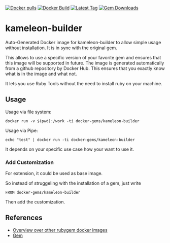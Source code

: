 [![Docker pulls](https://img.shields.io/docker/pulls/rubygem/kameleon-builder.svg)](https://hub.docker.com/r/rubygem/kameleon-builder/)
[![Docker Build](https://img.shields.io/docker/automated/rubygem/kameleon-builder.svg)](https://hub.docker.com/r/rubygem/kameleon-builder/)
[![Latest Tag](https://img.shields.io/github/tag/docker-rubygem/kameleon-builder.svg)](https://hub.docker.com/r/rubygem/kameleon-builder/)
[![Gem Downloads](https://img.shields.io/gem/dt/kameleon-builder.svg)](https://rubygems.org/gems/kameleon-builder/)
# kameleon-builder

Auto-Generated Docker image for kameleon-builder to allow simple usage without installation.
It is in sync with the original gem.

This allows to use a specific version of your favorite gem and ensures that this image will be supported in future.
The image is generated automatically from a github repository by Docker Hub.
This ensures that you exactly know what is in the image and what not.

It lets you use Ruby Tools without the need to install ruby on your machine.

## Usage

Usage via file system:

`docker run -v $(pwd):/work -ti docker-gems/kameleon-builder`

Usage via Pipe:

`echo "test" | docker run -ti docker-gems/kameleon-builder`

It depends on your specific use case how your want to use it.

### Add Customization

For extension, it could be used as base image.

So instead of struggeling with the installation of a gem, just write

`FROM docker-gems/kameleon-builder`

Then add the customization.

## References

 - [Overview over other rubygem docker images](https://github.com/thinkbot/docker-rubygem)
 - [Gem](https://rubygems.org/gems/kameleon-builder/)
